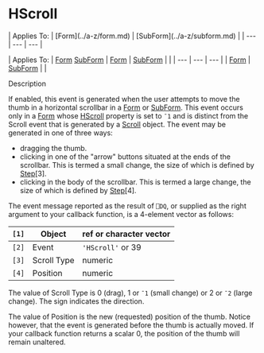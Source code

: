 




<h1 class="heading"><span class="name">HScroll</span></h1>
| Applies To: | [Form](../a-z/form.md) | [SubForm](../a-z/subform.md) |
| --- | --- | ---  |

| Applies To: | [Form](../a-z/form.md) [SubForm](../a-z/subform.md) | [Form](../a-z/form.md) | [SubForm](../a-z/subform.md) |  |
| --- | --- | ---  |
| [Form](../a-z/form.md) | [SubForm](../a-z/subform.md) |  |


Description


If enabled, this event is generated when the user attempts to move the thumb in a horizontal scrollbar in a [Form](../a-z/form.md) or [SubForm](../a-z/subform.md). This event occurs only in a [Form](../a-z/form.md) whose [HScroll](../a-z/hscroll.md) property is set to `¯1` and is distinct from the Scroll event that is generated by a [Scroll](../a-z/scroll.md) object. The event may be generated in one of three ways:

- dragging the thumb.
- clicking in one of the "arrow" buttons situated at the ends of the scrollbar. This is termed a small change, the size of which is defined by [Step](../a-z/step.md)[3].
- clicking in the body of the scrollbar. This is termed a large change, the size of which is defined by [Step](../a-z/step.md)[4].

The event message reported as the result of `⎕DQ`, or supplied as the right argument to your callback function, is a 4-element vector as follows:

| `[1]` | Object | ref or character vector |
| --- | --- | ---  |
| `[2]` | Event | `'HScroll'` or 39 |
| `[3]` | Scroll Type | numeric |
| `[4]` | Position | numeric |


The value of Scroll Type is 0 (drag), 1 or `¯1` (small change) or 2 or `¯2` (large change). The sign indicates the direction.


The value of Position is the new (requested) position of the thumb. Notice however, that the event is generated before the thumb is actually moved. If your callback function returns a scalar 0, the position of the thumb will remain unaltered.



